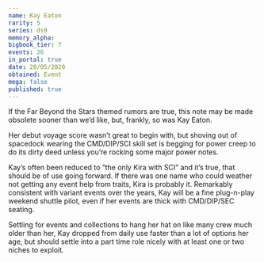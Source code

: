 ```yaml
---
name: Kay Eaton
rarity: 5
series: ds9
memory_alpha:
bigbook_tier: 7
events: 26
in_portal: true
date: 28/05/2020
obtained: Event
mega: false
published: true
---
```


If the Far Beyond the Stars themed rumors are true, this note may be made obsolete sooner than we’d like, but, frankly, so was Kay Eaton. 

Her debut voyage score wasn’t great to begin with, but shoving out of spacedock wearing the CMD/DIP/SCI skill set is begging for power creep to do its dirty deed unless you’re rocking some major power notes.

Kay’s often been reduced to “the only Kira with SCI” and it’s true, that should be of use going forward. If there was one name who could weather not getting any event help from traits, Kira is probably it. Remarkably consistent with variant events over the years, Kay will be a fine plug-n-play weekend shuttle pilot, even if her events are thick with CMD/DIP/SEC seating.

Settling for events and collections to hang her hat on like many crew much older than her, Kay dropped from daily use faster than a lot of options her age, but should settle into a part time role nicely with at least one or two niches to exploit.
